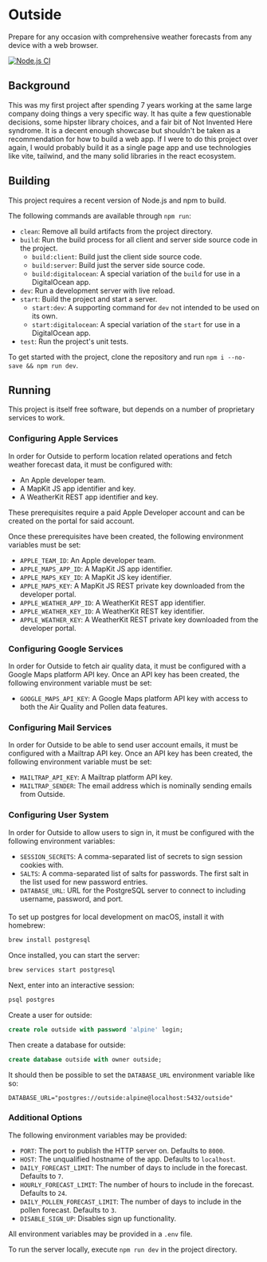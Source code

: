 # Outside

Prepare for any occasion with comprehensive weather forecasts from any device with a web browser.

[![Node.js CI](https://github.com/decarbonization/outside/actions/workflows/node.js.yml/badge.svg)](https://github.com/decarbonization/outside/actions/workflows/node.js.yml)

## Background

This was my first project after spending 7 years working at the same large company doing things a very specific way. It has quite a few questionable decisions, some hipster library choices, and a fair bit of Not Invented Here syndrome. It is a decent enough showcase but shouldn't be taken as a recommendation for how to build a web app. If I were to do this project over again, I would probably build it as a single page app and use technologies like vite, tailwind, and the many solid libraries in the react ecosystem.

## Building

This project requires a recent version of Node.js and npm to build.

The following commands are available through `npm run`:

- `clean`: Remove all build artifacts from the project directory.
- `build`: Run the build process for all client and server side source code in the project.
    - `build:client`: Build just the client side source code.
    - `build:server`: Build just the server side source code.
    - `build:digitalocean`: A special variation of the `build` for use in a DigitalOcean app.
- `dev`: Run a development server with live reload.
- `start`: Build the project and start a server.
    - `start:dev`: A supporting command for `dev` not intended to be used on its own.
    - `start:digitalocean`: A special variation of the `start` for use in a DigitalOcean app.
- `test`: Run the project's unit tests.

To get started with the project, clone the repository and run `npm i --no-save && npm run dev`.

## Running

This project is itself free software, but depends on a number of proprietary services to work.

### Configuring Apple Services

In order for Outside to perform location related operations and fetch weather forecast data, it must be configured with:

- An Apple developer team.
- A MapKit JS app identifier and key.
- A WeatherKit REST app identifier and key.

These prerequisites require a paid Apple Developer account and can be created on the portal for said account.

Once these prerequisites have been created, the following environment variables must be set:

- `APPLE_TEAM_ID`: An Apple developer team.
- `APPLE_MAPS_APP_ID`: A MapKit JS app identifier.
- `APPLE_MAPS_KEY_ID`: A MapKit JS key identifier.
- `APPLE_MAPS_KEY`: A MapKit JS REST private key downloaded from the developer portal.
- `APPLE_WEATHER_APP_ID`: A WeatherKit REST app identifier.
- `APPLE_WEATHER_KEY_ID`: A WeatherKit REST key identifier.
- `APPLE_WEATHER_KEY`: A WeatherKit REST private key downloaded from the developer portal.

### Configuring Google Services

In order for Outside to fetch air quality data, it must be configured with a Google Maps platform API key. Once an API key has been created, the following environment variable must be set:

- `GOOGLE_MAPS_API_KEY`: A Google Maps platform API key with access to both the Air Quality and Pollen data features.

### Configuring Mail Services

In order for Outside to be able to send user account emails, it must be configured with a Mailtrap API key. Once an API key has been created, the following environment variable must be set:

- `MAILTRAP_API_KEY`: A Mailtrap platform API key.
- `MAILTRAP_SENDER`: The email address which is nominally sending emails from Outside.

### Configuring User System

In order for Outside to allow users to sign in, it must be configured with the following environment variables:

- `SESSION_SECRETS`: A comma-separated list of secrets to sign session cookies with.
- `SALTS`: A comma-separated list of salts for passwords. The first salt in the list used for new password entries.
- `DATABASE_URL`: URL for the PostgreSQL server to connect to including username, password, and port.

####

To set up postgres for local development on macOS, install it with homebrew:

```sh
brew install postgresql
```

Once installed, you can start the server:

```sh
brew services start postgresql
```

Next, enter into an interactive session:

```sql
psql postgres
```

Create a user for outside:

```sql
create role outside with password 'alpine' login;
```

Then create a database for outside:

```sql
create database outside with owner outside;
```

It should then be possible to set the `DATABASE_URL` environment variable like so:

```
DATABASE_URL="postgres://outside:alpine@localhost:5432/outside"
```

### Additional Options

The following environment variables may be provided:

- `PORT`: The port to publish the HTTP server on. Defaults to `8000`.
- `HOST`: The unqualified hostname of the app. Defaults to `localhost`.
- `DAILY_FORECAST_LIMIT`: The number of days to include in the forecast. Defaults to `7`.
- `HOURLY_FORECAST_LIMIT`: The number of hours to include in the forecast. Defaults to `24`.
- `DAILY_POLLEN_FORECAST_LIMIT`: The number of days to include in the pollen forecast. Defaults to `3`.
- `DISABLE_SIGN_UP`: Disables sign up functionality.

All environment variables may be provided in a `.env` file.

To run the server locally, execute `npm run dev` in the project directory.
